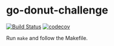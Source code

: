 # go-donut-challenge
[![Build Status](https://travis-ci.org/florinutz/go-donut-challenge.svg?branch=master)](https://travis-ci.org/florinutz/go-donut-challenge)
[![codecov](https://codecov.io/gh/florinutz/go-donut-challenge/branch/master/graph/badge.svg)](https://codecov.io/gh/florinutz/go-donut-challenge)

Run `make` and follow the Makefile.